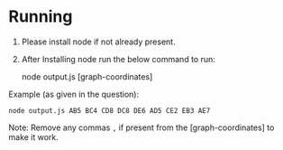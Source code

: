 Running 
========

1. Please install node if not already present.

2. After Installing node run the below command to run:

	node output.js [graph-coordinates]

Example (as given in the question):

	node output.js AB5 BC4 CD8 DC8 DE6 AD5 CE2 EB3 AE7

Note: Remove any commas `,` if present from the [graph-coordinates] to make it work.